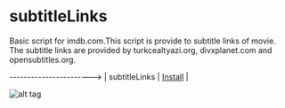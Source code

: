 subtitleLinks
=============
Basic script for imdb.com.This script is provide to subtitle links of movie.
The subtitle links are provided by turkcealtyazi.org, divxplanet.com and opensubtitles.org.


----------------------->    | subtitleLinks     | [Install][1] | 


![alt tag](http://akursat.com/wp-content/uploads/dev/subtitleLinks.png)


[1]: https://greasyfork.org/scripts/6345-subtitlelinks/code/subtitleLinks.user.js
